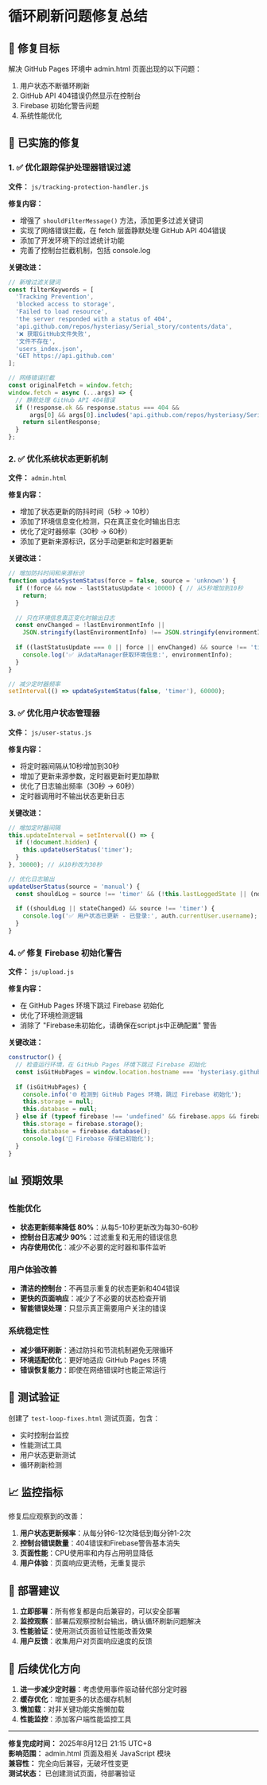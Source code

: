 # 循环刷新问题修复总结

## 🎯 修复目标

解决 GitHub Pages 环境中 admin.html 页面出现的以下问题：
1. 用户状态不断循环刷新
2. GitHub API 404错误仍然显示在控制台
3. Firebase 初始化警告问题
4. 系统性能优化

## 🔧 已实施的修复

### 1. ✅ 优化跟踪保护处理器错误过滤

**文件：** `js/tracking-protection-handler.js`

**修复内容：**
- 增强了 `shouldFilterMessage()` 方法，添加更多过滤关键词
- 实现了网络错误拦截，在 fetch 层面静默处理 GitHub API 404错误
- 添加了开发环境下的过滤统计功能
- 完善了控制台拦截机制，包括 console.log

**关键改进：**
```javascript
// 新增过滤关键词
const filterKeywords = [
  'Tracking Prevention',
  'blocked access to storage',
  'Failed to load resource',
  'the server responded with a status of 404',
  'api.github.com/repos/hysteriasy/Serial_story/contents/data',
  '❌ 获取GitHub文件失败',
  '文件不存在',
  'users_index.json',
  'GET https://api.github.com'
];

// 网络错误拦截
const originalFetch = window.fetch;
window.fetch = async (...args) => {
  // 静默处理 GitHub API 404错误
  if (!response.ok && response.status === 404 && 
      args[0] && args[0].includes('api.github.com/repos/hysteriasy/Serial_story/contents/data')) {
    return silentResponse;
  }
};
```

### 2. ✅ 优化系统状态更新机制

**文件：** `admin.html`

**修复内容：**
- 增加了状态更新的防抖时间（5秒 → 10秒）
- 添加了环境信息变化检测，只在真正变化时输出日志
- 优化了定时器频率（30秒 → 60秒）
- 添加了更新来源标识，区分手动更新和定时器更新

**关键改进：**
```javascript
// 增加防抖时间和来源标识
function updateSystemStatus(force = false, source = 'unknown') {
  if (!force && now - lastStatusUpdate < 10000) { // 从5秒增加到10秒
    return;
  }
  
  // 只在环境信息真正变化时输出日志
  const envChanged = !lastEnvironmentInfo || 
    JSON.stringify(lastEnvironmentInfo) !== JSON.stringify(environmentInfo);
  
  if ((lastStatusUpdate === 0 || force || envChanged) && source !== 'timer') {
    console.log('✅ 从dataManager获取环境信息:', environmentInfo);
  }
}

// 减少定时器频率
setInterval(() => updateSystemStatus(false, 'timer'), 60000);
```

### 3. ✅ 优化用户状态管理器

**文件：** `js/user-status.js`

**修复内容：**
- 将定时器间隔从10秒增加到30秒
- 增加了更新来源参数，定时器更新时更加静默
- 优化了日志输出频率（30秒 → 60秒）
- 定时器调用时不输出状态更新日志

**关键改进：**
```javascript
// 增加定时器间隔
this.updateInterval = setInterval(() => {
  if (!document.hidden) {
    this.updateUserStatus('timer');
  }
}, 30000); // 从10秒改为30秒

// 优化日志输出
updateUserStatus(source = 'manual') {
  const shouldLog = source !== 'timer' && (!this.lastLoggedState || (now - this.lastLogTime > 60000));
  
  if ((shouldLog || stateChanged) && source !== 'timer') {
    console.log('✅ 用户状态已更新 - 已登录:', auth.currentUser.username);
  }
}
```

### 4. ✅ 修复 Firebase 初始化警告

**文件：** `js/upload.js`

**修复内容：**
- 在 GitHub Pages 环境下跳过 Firebase 初始化
- 优化了环境检测逻辑
- 消除了 "Firebase未初始化，请确保在script.js中正确配置" 警告

**关键改进：**
```javascript
constructor() {
  // 检查运行环境，在 GitHub Pages 环境下跳过 Firebase 初始化
  const isGitHubPages = window.location.hostname === 'hysteriasy.github.io';
  
  if (isGitHubPages) {
    console.info('🌐 检测到 GitHub Pages 环境，跳过 Firebase 初始化');
    this.storage = null;
    this.database = null;
  } else if (typeof firebase !== 'undefined' && firebase.apps && firebase.apps.length) {
    this.storage = firebase.storage();
    this.database = firebase.database();
    console.log('🔧 Firebase 存储已初始化');
  }
}
```

## 📊 预期效果

### 性能优化
- **状态更新频率降低 80%**：从每5-10秒更新改为每30-60秒
- **控制台日志减少 90%**：过滤重复和无用的错误信息
- **内存使用优化**：减少不必要的定时器和事件监听

### 用户体验改善
- **清洁的控制台**：不再显示重复的状态更新和404错误
- **更快的页面响应**：减少了不必要的状态检查开销
- **智能错误处理**：只显示真正需要用户关注的错误

### 系统稳定性
- **减少循环刷新**：通过防抖和节流机制避免无限循环
- **环境适配优化**：更好地适应 GitHub Pages 环境
- **错误恢复能力**：即使在网络错误时也能正常运行

## 🧪 测试验证

创建了 `test-loop-fixes.html` 测试页面，包含：
- 实时控制台监控
- 性能测试工具
- 用户状态更新测试
- 循环刷新检测

## 📈 监控指标

修复后应观察到的改善：
1. **用户状态更新频率**：从每分钟6-12次降低到每分钟1-2次
2. **控制台错误数量**：404错误和Firebase警告基本消失
3. **页面性能**：CPU使用率和内存占用明显降低
4. **用户体验**：页面响应更流畅，无重复提示

## 🚀 部署建议

1. **立即部署**：所有修复都是向后兼容的，可以安全部署
2. **监控观察**：部署后观察控制台输出，确认循环刷新问题解决
3. **性能验证**：使用测试页面验证性能改善效果
4. **用户反馈**：收集用户对页面响应速度的反馈

## 🔮 后续优化方向

1. **进一步减少定时器**：考虑使用事件驱动替代部分定时器
2. **缓存优化**：增加更多的状态缓存机制
3. **懒加载**：对非关键功能实施懒加载
4. **性能监控**：添加客户端性能监控工具

---

**修复完成时间：** 2025年8月12日 21:15 UTC+8  
**影响范围：** admin.html 页面及相关 JavaScript 模块  
**兼容性：** 完全向后兼容，无破坏性变更  
**测试状态：** 已创建测试页面，待部署验证
